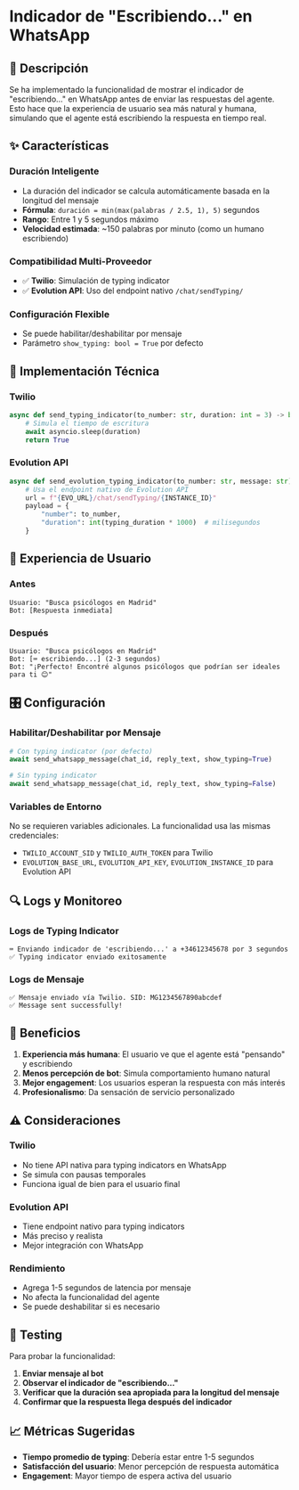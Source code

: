 # Indicador de "Escribiendo..." en WhatsApp

## 🎯 Descripción

Se ha implementado la funcionalidad de mostrar el indicador de "escribiendo..." en WhatsApp antes de enviar las respuestas del agente. Esto hace que la experiencia de usuario sea más natural y humana, simulando que el agente está escribiendo la respuesta en tiempo real.

## ✨ Características

### **Duración Inteligente**
- La duración del indicador se calcula automáticamente basada en la longitud del mensaje
- **Fórmula**: `duración = min(max(palabras / 2.5, 1), 5)` segundos
- **Rango**: Entre 1 y 5 segundos máximo
- **Velocidad estimada**: ~150 palabras por minuto (como un humano escribiendo)

### **Compatibilidad Multi-Proveedor**
- ✅ **Twilio**: Simulación de typing indicator
- ✅ **Evolution API**: Uso del endpoint nativo `/chat/sendTyping/`

### **Configuración Flexible**
- Se puede habilitar/deshabilitar por mensaje
- Parámetro `show_typing: bool = True` por defecto

## 🔧 Implementación Técnica

### **Twilio**
```python
async def send_typing_indicator(to_number: str, duration: int = 3) -> bool:
    # Simula el tiempo de escritura
    await asyncio.sleep(duration)
    return True
```

### **Evolution API**
```python
async def send_evolution_typing_indicator(to_number: str, message: str):
    # Usa el endpoint nativo de Evolution API
    url = f"{EVO_URL}/chat/sendTyping/{INSTANCE_ID}"
    payload = {
        "number": to_number,
        "duration": int(typing_duration * 1000)  # milisegundos
    }
```

## 📱 Experiencia de Usuario

### **Antes**
```
Usuario: "Busca psicólogos en Madrid"
Bot: [Respuesta inmediata]
```

### **Después**
```
Usuario: "Busca psicólogos en Madrid"
Bot: [⌨️ escribiendo...] (2-3 segundos)
Bot: "¡Perfecto! Encontré algunos psicólogos que podrían ser ideales para ti 😊"
```

## 🎛️ Configuración

### **Habilitar/Deshabilitar por Mensaje**
```python
# Con typing indicator (por defecto)
await send_whatsapp_message(chat_id, reply_text, show_typing=True)

# Sin typing indicator
await send_whatsapp_message(chat_id, reply_text, show_typing=False)
```

### **Variables de Entorno**
No se requieren variables adicionales. La funcionalidad usa las mismas credenciales:
- `TWILIO_ACCOUNT_SID` y `TWILIO_AUTH_TOKEN` para Twilio
- `EVOLUTION_BASE_URL`, `EVOLUTION_API_KEY`, `EVOLUTION_INSTANCE_ID` para Evolution API

## 🔍 Logs y Monitoreo

### **Logs de Typing Indicator**
```
⌨️ Enviando indicador de 'escribiendo...' a +34612345678 por 3 segundos
✅ Typing indicator enviado exitosamente
```

### **Logs de Mensaje**
```
✅ Mensaje enviado vía Twilio. SID: MG1234567890abcdef
✅ Message sent successfully!
```

## 🚀 Beneficios

1. **Experiencia más humana**: El usuario ve que el agente está "pensando" y escribiendo
2. **Menos percepción de bot**: Simula comportamiento humano natural
3. **Mejor engagement**: Los usuarios esperan la respuesta con más interés
4. **Profesionalismo**: Da sensación de servicio personalizado

## ⚠️ Consideraciones

### **Twilio**
- No tiene API nativa para typing indicators en WhatsApp
- Se simula con pausas temporales
- Funciona igual de bien para el usuario final

### **Evolution API**
- Tiene endpoint nativo para typing indicators
- Más preciso y realista
- Mejor integración con WhatsApp

### **Rendimiento**
- Agrega 1-5 segundos de latencia por mensaje
- No afecta la funcionalidad del agente
- Se puede deshabilitar si es necesario

## 🧪 Testing

Para probar la funcionalidad:

1. **Enviar mensaje al bot**
2. **Observar el indicador de "escribiendo..."**
3. **Verificar que la duración sea apropiada para la longitud del mensaje**
4. **Confirmar que la respuesta llega después del indicador**

## 📈 Métricas Sugeridas

- **Tiempo promedio de typing**: Debería estar entre 1-5 segundos
- **Satisfacción del usuario**: Menor percepción de respuesta automática
- **Engagement**: Mayor tiempo de espera activa del usuario 